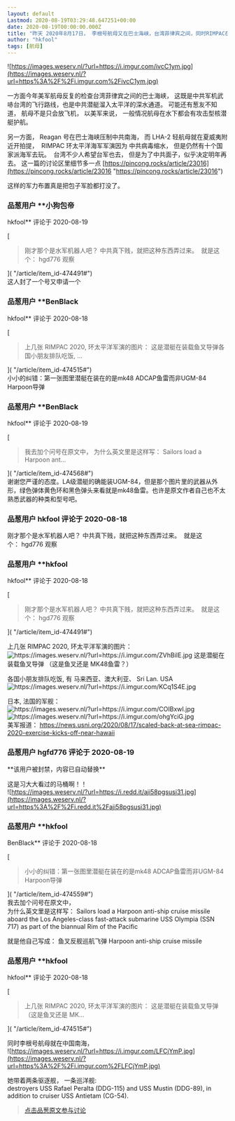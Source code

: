 ```yaml
---
layout: default
Lastmod: 2020-08-19T03:29:48.647251+00:00
date: 2020-08-19T00:00:00.000Z
title: "昨天 2020年8月17日， 李根号航母又在巴士海峡，台湾菲律宾之间，同时RIMPAC在夏威夷"
author: "hkfool"
tags: [航母]
---
```


![https://images.weserv.nl/?url=https://i.imgur.com/ivcC1ym.jpg](https://images.weserv.nl/?url=https%3A%2F%2Fi.imgur.com%2FivcC1ym.jpg)  
  
一方面今年美军航母反复的检查台湾菲律宾之间的巴士海峡， 这既是中共军机武哧台湾的飞行路线，也是中共潜艇溜入太平洋的深水通道。 可能还有葱友不知道， 航母不是只会放飞机， 以美军来说， 一般情况航母在水下都会有攻击型核潜艇护航。  
  
另一方面， Reagan 号在巴士海峡压制中共南海， 而 LHA-2 轻航母就在夏威夷附近开拍提，  RIMPAC 环太平洋海军军演因为 中共病毒缩水， 但是仍然有十个国家派海军去玩。  台湾不少人希望台军也去， 但是为了中共面子，似乎决定明年再去。 这一篇的讨论区里细节多一点 [https://pincong.rocks/article/23016](https://pincong.rocks/article/23016 "https://pincong.rocks/article/23016")  
  
这样的军力布置真是把包子军脸都打没了。

            
### 品葱用户 **小狗包帝 
hkfool** 评论于 2020-08-19
        
[

> 刚才那个是水军机器人吧？ 中共真下贱，就把这种东西弄过来。  就是这个： hgd776 观察

]( "/article/item_id-474491#")  
这人封了一个号又申请一个
        


            
### 品葱用户 **BenBlack 
hkfool** 评论于 2020-08-18
        
[

> 上几张 RIMPAC 2020, 环太平洋军演的图片： 这是潜艇在装载鱼叉导弹各国小朋友排队吃饭, ...

]( "/article/item_id-474515#")  
小小的纠错：第一张图里潜艇在装在的是mk48 ADCAP鱼雷而非UGM-84 Harpoon导弹
        


            
### 品葱用户 **BenBlack 
hkfool** 评论于 2020-08-19
        
[

> 我去加个问号在原文中， 为什么英文里是这样写： Sailors load a Harpoon ant...

]( "/article/item_id-474568#")  
谢谢您严谨的态度。LA级潜艇的确能装UGM-84，但是那个图片里的武器从外形，绿色弹体黄色环和黑色弹头来看就是mk48鱼雷。也许是原文作者自己也不太熟悉武器的种类和型号吧。
        


            
### 品葱用户 **hkfool** 评论于 2020-08-18
        
刚才那个是水军机器人吧？ 中共真下贱，就把这种东西弄过来。  就是这个： hgd776 观察
        


            
### 品葱用户 **hkfool 
hkfool** 评论于 2020-08-18
        
[

> 刚才那个是水军机器人吧？ 中共真下贱，就把这种东西弄过来。  就是这个： hgd776 观察

]( "/article/item_id-474491#")  
  
上几张 RIMPAC 2020, 环太平洋军演的图片：  
![https://images.weserv.nl/?url=https://i.imgur.com/ZVhBiIE.jpg ](https://images.weserv.nl/?url=https%3A%2F%2Fi.imgur.com%2FZVhBiIE.jpg%20) 这是潜艇在装载鱼叉导弹 （这是鱼叉还是 MK48鱼雷？）  
  
各国小朋友排队吃饭, 有 马来西亚、澳大利亚、 Sri Lan. USA  
![https://images.weserv.nl/?url=https://i.imgur.com/KCq1S4E.jpg ](https://images.weserv.nl/?url=https%3A%2F%2Fi.imgur.com%2FKCq1S4E.jpg%20)  
  
日本, 法国的军舰：  
![https://images.weserv.nl/?url=https://i.imgur.com/COIBxwI.jpg ](https://images.weserv.nl/?url=https%3A%2F%2Fi.imgur.com%2FCOIBxwI.jpg%20)  
![https://images.weserv.nl/?url=https://i.imgur.com/ohgYciG.jpg ](https://images.weserv.nl/?url=https%3A%2F%2Fi.imgur.com%2FohgYciG.jpg%20)  
美军报道： https://news.usni.org/2020/08/17/scaled-back-at-sea-rimpac-2020-exercise-kicks-off-near-hawaii
        


            
### 品葱用户 **hgfd776** 评论于 2020-08-19
        
\*\*该用户被封禁，内容已自动替换\*\*

这是习大大看过的马桶啊！！  
![https://images.weserv.nl/?url=https://i.redd.it/aji58pgsusi31.jpg](https://images.weserv.nl/?url=https%3A%2F%2Fi.redd.it%2Faji58pgsusi31.jpg)
        


            
### 品葱用户 **hkfool 
BenBlack** 评论于 2020-08-18
        
[

> 小小的纠错：第一张图里潜艇在装在的是mk48 ADCAP鱼雷而非UGM-84 Harpoon导弹

]( "/article/item_id-474559#")  
我去加个问号在原文中，  
为什么英文里是这样写： Sailors load a Harpoon anti-ship cruise missile aboard the Los Angeles-class fast-attack submarine USS Olympia (SSN 717) as part of the biannual Rim of the Pacific  
  
就是他自己写成： 鱼叉反舰巡航飞弹 Harpoon anti-ship cruise missile
        


            
### 品葱用户 **hkfool 
hkfool** 评论于 2020-08-18
        
[

> 上几张 RIMPAC 2020, 环太平洋军演的图片： 这是潜艇在装载鱼叉导弹 （这是鱼叉还是 MK...

]( "/article/item_id-474515#")  
  
同时李根号航母就在中国南海，  
![https://images.weserv.nl/?url=https://i.imgur.com/LFCjYmP.jpg](https://images.weserv.nl/?url=https%3A%2F%2Fi.imgur.com%2FLFCjYmP.jpg)  
  
她带着两条驱逐舰， 一条巡洋舰:  
destroyers USS Rafael Peralta (DDG-115) and USS Mustin (DDG-89), in addition to cruiser USS Antietam (CG-54).
        






> [点击品葱原文参与讨论](https://pincong.rocks/article/id-23111__sort_key-agree_count__sort-DESC?warning)


